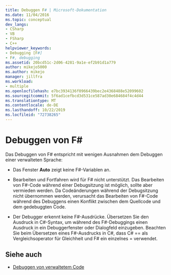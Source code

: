 ```yaml
---
title: Debuggen F# | Microsoft-Dokumentation
ms.date: 11/04/2016
ms.topic: conceptual
dev_langs:
- CSharp
- VB
- FSharp
- C++
helpviewer_keywords:
- Debugging [F#]
- F#, debugging
ms.assetid: 20bcd51c-2d06-4281-9a1e-ef2b91d1a779
author: mikejo5000
ms.author: mikejo
manager: jillfra
ms.workload:
- multiple
ms.openlocfilehash: e7bc3934136f0966439bec2e4368488e52099602
ms.sourcegitcommit: 5f6ad1cefbcd3d531ce587ad30e684684f4c4d44
ms.translationtype: MT
ms.contentlocale: de-DE
ms.lasthandoff: 10/22/2019
ms.locfileid: "72738265"
---
```

# <a name="debugging-f"></a>Debuggen von F\#
Das Debuggen von F# entspricht mit wenigen Ausnahmen dem Debuggen einer verwalteten Sprache:

- Das Fenster **Auto** zeigt keine F#-Variablen an.

- Bearbeiten und Fortfahren wird für F# nicht unterstützt. Das Bearbeiten von F#-Code während einer Debugsitzung ist möglich, sollte aber vermieden werden. Da Codeänderungen während der Debugsitzung nicht übernommen werden, verursacht das Bearbeiten von F#-Code während des Debuggens einen Konflikt zwischen dem Quellcode und dem gedebuggten Code.

- Der Debugger erkennt keine F#-Ausdrücke. Übersetzen Sie den Ausdruck in C#-Syntax, um während des F#-Debuggings einen Ausdruck in ein Debuggerfenster oder Dialogfeld einzugeben. Beachten Sie beim Übersetzen eines F#-Ausdrucks in C#, dass C# == als Vergleichsoperator für Gleichheit und F# ein einzelnes = verwendet.

## <a name="see-also"></a>Siehe auch
- [Debuggen von verwaltetem Code](../debugger/debugging-managed-code.md)
